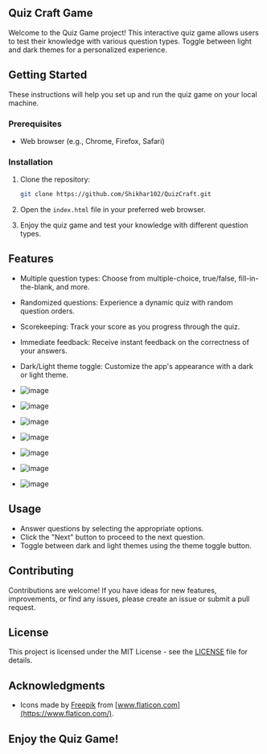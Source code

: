 ## Quiz Craft Game

Welcome to the Quiz Game project! This interactive quiz game allows users to test their knowledge with various question types. Toggle between light and dark themes for a personalized experience.

## Getting Started

These instructions will help you set up and run the quiz game on your local machine.

### Prerequisites

- Web browser (e.g., Chrome, Firefox, Safari)

### Installation

1. Clone the repository:

    ```bash
    git clone https://github.com/Shikhar102/QuizCraft.git
    ```

2. Open the `index.html` file in your preferred web browser.

3. Enjoy the quiz game and test your knowledge with different question types.

## Features

- Multiple question types: Choose from multiple-choice, true/false, fill-in-the-blank, and more.
- Randomized questions: Experience a dynamic quiz with random question orders.
- Scorekeeping: Track your score as you progress through the quiz.
- Immediate feedback: Receive instant feedback on the correctness of your answers.
- Dark/Light theme toggle: Customize the app's appearance with a dark or light theme.
  

- ![image](https://github.com/Shikhar102/QuizCraft/assets/101554921/8444ae65-8684-4bd9-9ede-7ea6cd832241)
- ![image](https://github.com/Shikhar102/QuizCraft/assets/101554921/9037ea92-f29a-4f15-a1bf-a5dcd4d9dffc)
- ![image](https://github.com/Shikhar102/QuizCraft/assets/101554921/f8a933c5-cecf-4f06-83e0-da5fe74b3132)
- ![image](https://github.com/Shikhar102/QuizCraft/assets/101554921/c52ea65b-fcdf-4efd-8667-e14f2fbf1053)
- ![image](https://github.com/Shikhar102/QuizCraft/assets/101554921/2947a6d4-d5e4-4edc-9923-158893e90938)
- ![image](https://github.com/Shikhar102/QuizCraft/assets/101554921/395a7b59-978a-48dd-8676-a403473e0e25)
- ![image](https://github.com/Shikhar102/QuizCraft/assets/101554921/cff20ad4-9c84-46b9-942b-6d1c97a152a9)
  

## Usage

- Answer questions by selecting the appropriate options.
- Click the "Next" button to proceed to the next question.
- Toggle between dark and light themes using the theme toggle button.

## Contributing

Contributions are welcome! If you have ideas for new features, improvements, or find any issues, please create an issue or submit a pull request.

## License

This project is licensed under the MIT License - see the [LICENSE](LICENSE) file for details.

## Acknowledgments


- Icons made by [Freepik](https://www.freepik.com) from [www.flaticon.com](https://www.flaticon.com/).

## Enjoy the Quiz Game!
